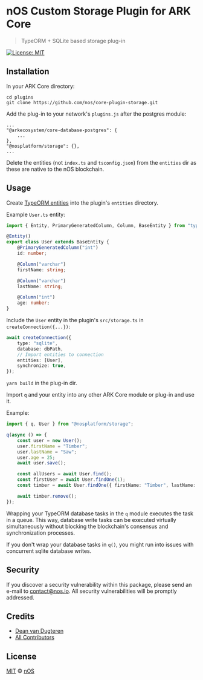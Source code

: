 # nOS Custom Storage Plugin for ARK Core

> TypeORM + SQLite based storage plug-in

<!-- [![Build Status](https://img.shields.io/travis/ArkEcosystem/core-plugin-skeleton/master.svg?style=flat-square)](https://travis-ci.org/nos/core-plugin-storage) -->
<!-- [![Latest Version](https://img.shields.io/github/release/ArkEcosystem/core-plugin-skeleton.svg?style=flat-square)](https://github.com/nos/core-plugin-storage/releases) -->

[![License: MIT](https://img.shields.io/badge/License-MIT-yellow.svg)](https://opensource.org/licenses/MIT)

## Installation

In your ARK Core directory:

```
cd plugins
git clone https://github.com/nos/core-plugin-storage.git
```

Add the plug-in to your network's `plugins.js` after the postgres module:

```
...
"@arkecosystem/core-database-postgres": {
    ...
},
"@nosplatform/storage": {},
...
```

Delete the entities (not `index.ts` and `tsconfig.json`) from the `entities` dir as these are native to the nOS blockchain.

## Usage

Create [TypeORM entities](https://typeorm.io/#/entities/column-types-for-sqlite--cordova--react-native--expo) into the plugin's `entities` directory.

Example `User.ts` entity:

```ts
import { Entity, PrimaryGeneratedColumn, Column, BaseEntity } from "typeorm";

@Entity()
export class User extends BaseEntity {
    @PrimaryGeneratedColumn("int")
    id: number;

    @Column("varchar")
    firstName: string;

    @Column("varchar")
    lastName: string;

    @Column("int")
    age: number;
}
```

Include the `User` entity in the plugin's `src/storage.ts` in `createConnection({...})`:

```ts
await createConnection({
    type: "sqlite",
    database: dbPath,
    // Import entities to connection
    entities: [User],
    synchronize: true,
});
```

`yarn build` in the plug-in dir.

Import `q` and your entity into any other ARK Core module or plug-in and use it.

Example:

```ts
import { q, User } from "@nosplatform/storage";

q(async () => {
    const user = new User();
    user.firstName = "Timber";
    user.lastName = "Saw";
    user.age = 25;
    await user.save();

    const allUsers = await User.find();
    const firstUser = await User.findOne(1);
    const timber = await User.findOne({ firstName: "Timber", lastName: "Saw" });

    await timber.remove();
});
```

Wrapping your TypeORM database tasks in the `q` module executes the task in a queue. This way, database write tasks can be executed virtually simultaneously without blocking the blockchain's consensus and synchronization processes.

If you don't wrap your database tasks in `q()`, you might run into issues with concurrent sqlite database writes.

## Security

If you discover a security vulnerability within this package, please send an e-mail to contact@nos.io. All security vulnerabilities will be promptly addressed.

## Credits

-   [Dean van Dugteren](https://github.com/Deanpress)
-   [All Contributors](../../../../contributors)

## License

[MIT](LICENSE) © [nOS](https://nos.io)
